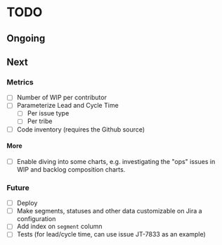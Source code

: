 # TODO

## Ongoing

## Next

### Metrics

- [ ] Number of WIP per contributor
- [ ] Parameterize Lead and Cycle Time
  - [ ] Per issue type
  - [ ] Per tribe
- [ ] Code inventory (requires the Github source)

#### More

- [ ] Enable diving into some charts, e.g. investigating the "ops" issues in WIP
  and backlog composition charts.

### Future

- [ ] Deploy
- [ ] Make segments, statuses and other data customizable on Jira a configuration
- [ ] Add index on `segment` column
- [ ] Tests (for lead/cycle time, can use issue JT-7833 as an example)
